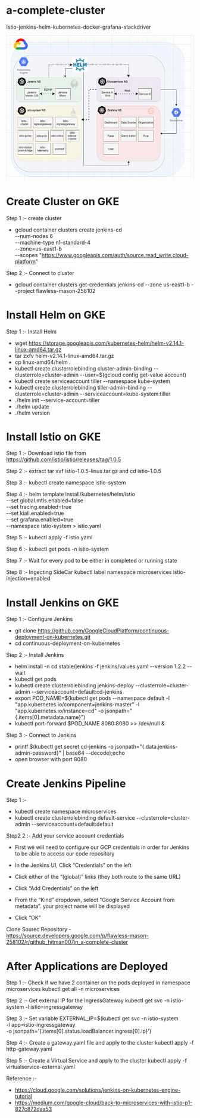 # a-complete-cluster
Istio-jenkins-helm-kubernetes-docker-grafana-stackdriver

![alt text](https://github.com/Hitman007IN/a-complete-cluster/blob/master/architectural_diagram.png)

# Create Cluster on GKE

Step 1 :- create cluster
- gcloud container clusters create jenkins-cd \
--num-nodes 6 \
--machine-type n1-standard-4 \
--zone=us-east1-b \
--scopes "https://www.googleapis.com/auth/source.read_write,cloud-platform"

Step 2 :- Connect to cluster
- gcloud container clusters get-credentials jenkins-cd --zone us-east1-b --project flawless-mason-258102

# Install Helm on GKE

Step 1 :- Install Helm
- wget https://storage.googleapis.com/kubernetes-helm/helm-v2.14.1-linux-amd64.tar.gz
- tar zxfv helm-v2.14.1-linux-amd64.tar.gz
- cp linux-amd64/helm .
- kubectl create clusterrolebinding cluster-admin-binding --clusterrole=cluster-admin --user=$(gcloud config get-value account)
- kubectl create serviceaccount tiller --namespace kube-system
- kubectl create clusterrolebinding tiller-admin-binding --clusterrole=cluster-admin --serviceaccount=kube-system:tiller
- ./helm init --service-account=tiller
- ./helm update
- ./helm version

# Install Istio on GKE

Step 1 :- Download istio file from https://github.com/istio/istio/releases/tag/1.0.5

Step 2 :- extract tar xvf istio-1.0.5-linux.tar.gz and cd istio-1.0.5

Step 3 :- kubectl create namespace istio-system

Step 4 :- helm template install/kubernetes/helm/istio \
  --set global.mtls.enabled=false \
  --set tracing.enabled=true \
  --set kiali.enabled=true \
  --set grafana.enabled=true \
  --namespace istio-system > istio.yaml

Step 5 :- kubectl apply -f istio.yaml

Step 6 :- kubectl get pods -n istio-system

Step 7 :- Wait for every pod to be either in completed or running state

Step 8 :- Ingecting SideCar 
kubectl label namespace microservices istio-injection=enabled 

# Install Jenkins on GKE

Step 1 :- Configure Jenkins
- git clone https://github.com/GoogleCloudPlatform/continuous-deployment-on-kubernetes.git
- cd continuous-deployment-on-kubernetes

Step 2 :- Install Jenkins
- helm install -n cd stable/jenkins -f jenkins/values.yaml --version 1.2.2 --wait
- kubectl get pods
- kubectl create clusterrolebinding jenkins-deploy --clusterrole=cluster-admin --serviceaccount=default:cd-jenkins
- export POD_NAME=$(kubectl get pods --namespace default -l "app.kubernetes.io/component=jenkins-master" -l "app.kubernetes.io/instance=cd" -o jsonpath="{.items[0].metadata.name}")
- kubectl port-forward $POD_NAME 8080:8080 >> /dev/null &

Step 3 :- Connect to Jenkins
- printf $(kubectl get secret cd-jenkins -o jsonpath="{.data.jenkins-admin-password}" | base64 --decode);echo
- open browser with port 8080 

# Create Jenkins Pipeline

Step 1 :-
- kubectl create namespace microservices
- kubectl create clusterrolebinding default-service --clusterrole=cluster-admin --serviceaccount=default:default

Step2 2 :-  Add your service account credentials

- First we will need to configure our GCP credentials in order for Jenkins to be able to access our code repository

- In the Jenkins UI, Click “Credentials” on the left
- Click either of the “(global)” links (they both route to the same URL)
- Click “Add Credentials” on the left
- From the “Kind” dropdown, select “Google Service Account from metadata”. your project name will be displayed
- Click “OK”

Clone Sourec Repository - https://source.developers.google.com/p/flawless-mason-258102/r/github_hitman007in_a-complete-cluster

# After Applications are Deployed

Step 1 :- Check if we have 2 container on the pods deployed in namespace microservices 
kubectl get all -n microservices

Step 2 :- Get external IP for the IngressGateway 
kubectl get svc -n istio-system -l istio=ingressgateway

Step 3 :- Set variable 
EXTERNAL_IP=$(kubectl get svc -n istio-system \
  -l app=istio-ingressgateway \
  -o jsonpath='{.items[0].status.loadBalancer.ingress[0].ip}')

Step 4 :- Create a gateway.yaml file and apply to the cluster 
kubectl apply -f http-gateway.yaml

Step 5 :- Create a Virtual Service and apply to the cluster
kubectl apply -f virtualservice-external.yaml
 
Reference :-
- https://cloud.google.com/solutions/jenkins-on-kubernetes-engine-tutorial
- https://medium.com/google-cloud/back-to-microservices-with-istio-p1-827c872daa53
